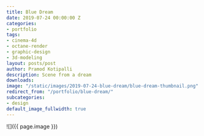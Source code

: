 ```yaml
---
title: Blue Dream
date: 2019-07-24 00:00:00 Z
categories:
- portfolio
tags:
- cinema-4d
- octane-render
- graphic-design
- 3d-modeling
layout: posts/post
author: Pramod Kotipalli
description: Scene from a dream
downloads: 
image: "/static/images/2019-07-24-blue-dream/blue-dream-thumbnail.png"
redirect_from: "/portfolio/blue-dream/"
subcategories:
- design
default_image_fullwidth: true
---
```


![]({{ page.image }})
